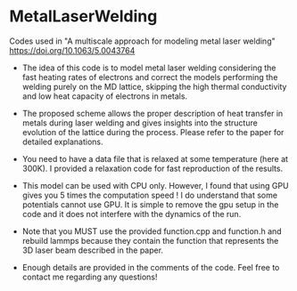 # MetalLaserWelding

Codes used in "A multiscale approach for modeling metal laser welding" https://doi.org/10.1063/5.0043764

- The idea of this code is to model metal laser welding considering the fast heating rates of electrons and correct the models performing the welding purely  on the MD lattice, skipping the high thermal conductivity and low heat capacity of electrons in metals.

- The proposed scheme allows the proper description of heat transfer in metals during laser welding and gives insights into the structure evolution of the lattice during the process. Please refer to the paper for detailed explanations.  

- You need to have a data file that is relaxed at some temperature (here at 300K). I provided a relaxation code for fast reproduction of the results. 

- This model can be used with CPU only. However, I found that using GPU gives you 5 times the computation speed ! I do understand that some potentials cannot use GPU. It is simple to remove the gpu setup in the code and it does not interfere with the dynamics of the run.

- Note that you MUST use the provided function.cpp and function.h and rebuild lammps because they contain the function that represents the 3D laser beam described in the paper. 

- Enough details are provided in the comments of the code. Feel free to contact me regarding any questions!
